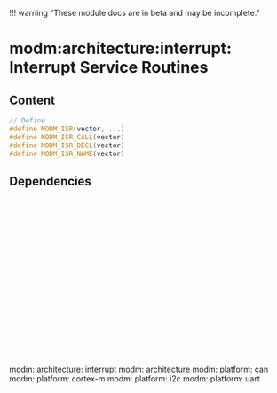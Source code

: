 !!! warning "These module docs are in beta and may be incomplete."

# modm:architecture:interrupt: Interrupt Service Routines



## Content

```cpp
// Define
#define MODM_ISR(vector, ...)
#define MODM_ISR_CALL(vector)
#define MODM_ISR_DECL(vector)
#define MODM_ISR_NAME(vector)
```
## Dependencies

<?xml version="1.0" encoding="UTF-8" standalone="no"?>
<!DOCTYPE svg PUBLIC "-//W3C//DTD SVG 1.1//EN"
 "http://www.w3.org/Graphics/SVG/1.1/DTD/svg11.dtd">
<!-- Generated by graphviz version 2.40.1 (0)
 -->
<!-- Title: modm:architecture:interrupt Pages: 1 -->
<svg width="394pt" height="224pt"
 viewBox="0.00 0.00 394.00 224.00" xmlns="http://www.w3.org/2000/svg" xmlns:xlink="http://www.w3.org/1999/xlink">
<g id="graph0" class="graph" transform="scale(1 1) rotate(0) translate(4 220)">
<title>modm:architecture:interrupt</title>
<polygon fill="#ffffff" stroke="transparent" points="-4,4 -4,-220 390,-220 390,4 -4,4"/>
<!-- modm_architecture_interrupt -->
<g id="node1" class="node">
<title>modm_architecture_interrupt</title>
<polygon fill="#d3d3d3" stroke="#000000" stroke-width="2" points="247.5,-142 137.5,-142 137.5,-89 247.5,-89 247.5,-142"/>
<text text-anchor="middle" x="192.5" y="-126.8" font-family="Times,serif" font-size="14.00" fill="#000000">modm:</text>
<text text-anchor="middle" x="192.5" y="-111.8" font-family="Times,serif" font-size="14.00" fill="#000000">architecture:</text>
<text text-anchor="middle" x="192.5" y="-96.8" font-family="Times,serif" font-size="14.00" fill="#000000">interrupt</text>
</g>
<!-- modm_architecture -->
<g id="node2" class="node">
<title>modm_architecture</title>
<g id="a_node2"><a xlink:href="../modm-architecture" xlink:title="modm:&#10;architecture">
<polygon fill="#d3d3d3" stroke="#000000" points="245.5,-216 139.5,-216 139.5,-178 245.5,-178 245.5,-216"/>
<text text-anchor="middle" x="192.5" y="-200.8" font-family="Times,serif" font-size="14.00" fill="#000000">modm:</text>
<text text-anchor="middle" x="192.5" y="-185.8" font-family="Times,serif" font-size="14.00" fill="#000000">architecture</text>
</a>
</g>
</g>
<!-- modm_architecture_interrupt&#45;&gt;modm_architecture -->
<g id="edge1" class="edge">
<title>modm_architecture_interrupt&#45;&gt;modm_architecture</title>
<path fill="none" stroke="#000000" d="M192.5,-142.1861C192.5,-150.3465 192.5,-159.3646 192.5,-167.6895"/>
<polygon fill="#000000" stroke="#000000" points="189.0001,-167.7469 192.5,-177.7469 196.0001,-167.747 189.0001,-167.7469"/>
</g>
<!-- modm_platform_can -->
<g id="node3" class="node">
<title>modm_platform_can</title>
<g id="a_node3"><a xlink:href="../modm-platform-can" xlink:title="modm:&#10;platform:&#10;can">
<polygon fill="#d3d3d3" stroke="#000000" points="83,-53 0,-53 0,0 83,0 83,-53"/>
<text text-anchor="middle" x="41.5" y="-37.8" font-family="Times,serif" font-size="14.00" fill="#000000">modm:</text>
<text text-anchor="middle" x="41.5" y="-22.8" font-family="Times,serif" font-size="14.00" fill="#000000">platform:</text>
<text text-anchor="middle" x="41.5" y="-7.8" font-family="Times,serif" font-size="14.00" fill="#000000">can</text>
</a>
</g>
</g>
<!-- modm_platform_can&#45;&gt;modm_architecture_interrupt -->
<g id="edge2" class="edge">
<title>modm_platform_can&#45;&gt;modm_architecture_interrupt</title>
<path fill="none" stroke="#000000" d="M83.1611,-51.0552C100.3405,-61.1808 120.4672,-73.0436 138.7373,-83.812"/>
<polygon fill="#000000" stroke="#000000" points="137.1439,-86.9356 147.536,-88.9981 140.6983,-80.9051 137.1439,-86.9356"/>
</g>
<!-- modm_platform_cortex_m -->
<g id="node4" class="node">
<title>modm_platform_cortex_m</title>
<g id="a_node4"><a xlink:href="../modm-platform-cortex-m" xlink:title="modm:&#10;platform:&#10;cortex&#45;m">
<polygon fill="#d3d3d3" stroke="#000000" points="184,-53 101,-53 101,0 184,0 184,-53"/>
<text text-anchor="middle" x="142.5" y="-37.8" font-family="Times,serif" font-size="14.00" fill="#000000">modm:</text>
<text text-anchor="middle" x="142.5" y="-22.8" font-family="Times,serif" font-size="14.00" fill="#000000">platform:</text>
<text text-anchor="middle" x="142.5" y="-7.8" font-family="Times,serif" font-size="14.00" fill="#000000">cortex&#45;m</text>
</a>
</g>
</g>
<!-- modm_platform_cortex_m&#45;&gt;modm_architecture_interrupt -->
<g id="edge3" class="edge">
<title>modm_platform_cortex_m&#45;&gt;modm_architecture_interrupt</title>
<path fill="none" stroke="#000000" d="M157.5016,-53.2029C162.2479,-61.6513 167.5698,-71.1243 172.6034,-80.0841"/>
<polygon fill="#000000" stroke="#000000" points="169.5595,-81.8118 177.5089,-88.8159 175.6624,-78.3832 169.5595,-81.8118"/>
</g>
<!-- modm_platform_i2c -->
<g id="node5" class="node">
<title>modm_platform_i2c</title>
<g id="a_node5"><a xlink:href="../modm-platform-i2c" xlink:title="modm:&#10;platform:&#10;i2c">
<polygon fill="#d3d3d3" stroke="#000000" points="285,-53 202,-53 202,0 285,0 285,-53"/>
<text text-anchor="middle" x="243.5" y="-37.8" font-family="Times,serif" font-size="14.00" fill="#000000">modm:</text>
<text text-anchor="middle" x="243.5" y="-22.8" font-family="Times,serif" font-size="14.00" fill="#000000">platform:</text>
<text text-anchor="middle" x="243.5" y="-7.8" font-family="Times,serif" font-size="14.00" fill="#000000">i2c</text>
</a>
</g>
</g>
<!-- modm_platform_i2c&#45;&gt;modm_architecture_interrupt -->
<g id="edge4" class="edge">
<title>modm_platform_i2c&#45;&gt;modm_architecture_interrupt</title>
<path fill="none" stroke="#000000" d="M228.1983,-53.2029C223.3571,-61.6513 217.9288,-71.1243 212.7945,-80.0841"/>
<polygon fill="#000000" stroke="#000000" points="209.7261,-78.3993 207.7909,-88.8159 215.7996,-81.8796 209.7261,-78.3993"/>
</g>
<!-- modm_platform_uart -->
<g id="node6" class="node">
<title>modm_platform_uart</title>
<g id="a_node6"><a xlink:href="../modm-platform-uart" xlink:title="modm:&#10;platform:&#10;uart">
<polygon fill="#d3d3d3" stroke="#000000" points="386,-53 303,-53 303,0 386,0 386,-53"/>
<text text-anchor="middle" x="344.5" y="-37.8" font-family="Times,serif" font-size="14.00" fill="#000000">modm:</text>
<text text-anchor="middle" x="344.5" y="-22.8" font-family="Times,serif" font-size="14.00" fill="#000000">platform:</text>
<text text-anchor="middle" x="344.5" y="-7.8" font-family="Times,serif" font-size="14.00" fill="#000000">uart</text>
</a>
</g>
</g>
<!-- modm_platform_uart&#45;&gt;modm_architecture_interrupt -->
<g id="edge5" class="edge">
<title>modm_platform_uart&#45;&gt;modm_architecture_interrupt</title>
<path fill="none" stroke="#000000" d="M302.9653,-50.8196C285.5884,-60.9943 265.1617,-72.9547 246.631,-83.8049"/>
<polygon fill="#000000" stroke="#000000" points="244.8502,-80.7917 237.9892,-88.8649 248.3872,-86.8324 244.8502,-80.7917"/>
</g>
</g>
</svg>

